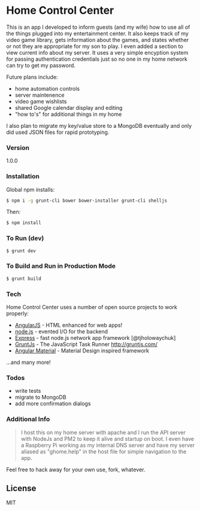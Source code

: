 # Home Control Center

This is an app I developed to inform guests (and my wife) how to use all of the things plugged into my entertainment center.
It also keeps track of my video game library, gets information about the games, and states whether or not they are
appropriate for my son to play. I even added a section to view current info about my server. It uses a very simple 
encyption system for passing authentication credentials just so no one in my home network can try to get my password.

Future plans include:
  - home automation controls
  - server maintenence
  - video game wishlists
  - shared Google calendar display and editing
  - "how to's" for additional things in my home

I also plan to migrate my key/value store to a MongoDB eventually and only did used JSON files for rapid prototyping.

### Version
1.0.0

### Installation
Global npm installs:

```sh
$ npm i -g grunt-cli bower bower-installer grunt-cli shelljs
```
Then:
```sh
$ npm install
```
### To Run (dev)
```sh
$ grunt dev
```

### To Build and Run in Production Mode
```sh
$ grunt build
```

### Tech

Home Control Center uses a number of open source projects to work properly:

* [AngularJS](https://github.com/angular/angular.js) - HTML enhanced for web apps!
* [node.js](https://github.com/nodejs/node) - evented I/O for the backend
* [Express](https://github.com/expressjs/express) - fast node.js network app framework [@tjholowaychuk]
* [GruntJs](https://github.com/gruntjs/grunt) - The JavaScript Task Runner http://gruntjs.com/
* [Angular Material](https://github.com/angular/material) - Material Design inspired framework

...and many more!
### Todos

 - write tests
 - migrate to MongoDB
 - add more confirmation dialogs

### Additional Info
>I host this on my home server with apache and I run the API server
>with NodeJs and PM2 to keep it alive and startup on boot.
>I even have a Raspberry Pi working as my internal DNS server
>and have my server aliased as "ghome.help" in the host file
>for simple navigation to the app.

Feel free to hack away for your own use, fork, whatever.

License
----

MIT
